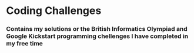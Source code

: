 # Coding Challenges

### Contains my solutions or the British Informatics Olympiad and Google Kickstart programming chellenges I have completed in my free time
